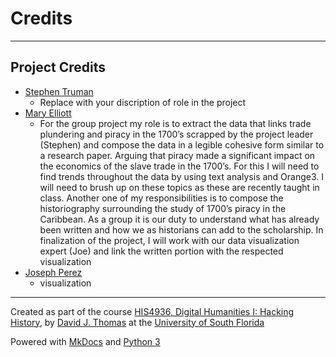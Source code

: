 # Credits

---

## Project Credits

* [Stephen Truman](mailto:s.tru989@gmail.com)
   * Replace with your discription of role in the project
* [Mary Elliott](mailto:marye1@mail.usf.edu)
   *  For the group project my role is to extract the data that links trade plundering and piracy in the 1700’s scrapped by the project leader (Stephen) and compose the data in a legible cohesive form similar to a research paper. Arguing that piracy made a significant impact on the economics of the slave trade in the 1700’s. For this I will need to find trends throughout the data by using text analysis and Orange3. I will need to brush up on these topics as these are recently taught in class. Another one of my responsibilities is to compose the historiography surrounding the study of 1700’s piracy in the Caribbean. As a group it is our duty to understand what has already been written and how we as historians can add to the scholarship.  In finalization of the project, I will work with our data visualization expert (Joe) and link the written portion with the respected visualization
* [Joseph Perez](mailto:joemperez85@gmail.com)
   * visualization 


---

Created as part of the course [HIS4936, Digital Humanities I: Hacking History](https://theportus.github.io/hacking-historical-texts), by [David J. Thomas](https://github.com/thePortus) at the [University of South Florida](https://www.usf.edu)

Powered with [MkDocs](https://mkdocs.org) and [Python 3](https://python.org)
